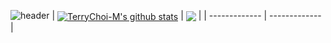 ![header](https://capsule-render.vercel.app/api?type=waving&color=gradient&customColorList=1,2,1,5&height=230&section=header&text=Joonhyok%20Choi&animation=fadeIn&fontSize=40&fontAlign=80)
| <a href="https://github.com/Choiterry/Choiterry"><img align="center" src="https://github-readme-stats.vercel.app/api?username=TerryChoi-M&show_icons=true&include_all_commits=true&theme=buefy&hide_border=true" alt="TerryChoi-M's github stats" /></a> | <a href="https://github.com/TerryChoi-M/TerryChoi-M"><img align="center" src="https://github-readme-stats.vercel.app/api/top-langs/?username=TerryChoi-M&layout=compact&theme=buefy&hide_border=true" /></a> |
| ------------- | ------------- |
